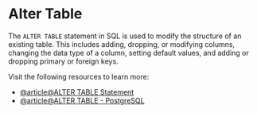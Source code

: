 # Alter Table

The `ALTER TABLE` statement in SQL is used to modify the structure of an existing table. This includes adding, dropping, or modifying columns, changing the data type of a column, setting default values, and adding or dropping primary or foreign keys.

Visit the following resources to learn more:

- [@article@ALTER TABLE Statement](https://www.techonthenet.com/sql/tables/alter_table.php)
- [@article@ALTER TABLE - PostgreSQL](https://www.postgresqltutorial.com/postgresql-tutorial/postgresql-alter-table/)